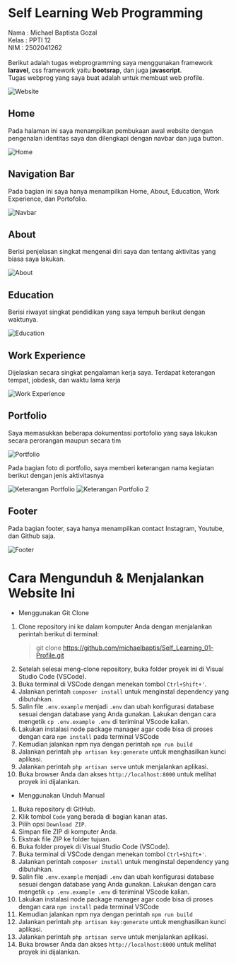 # Self Learning Web Programming 
Nama		: Michael Baptista Gozal<br>
Kelas		: PPTI 12<br>
NIM         : 2502041262<br>
<br>
Berikut adalah tugas webprogramming saya menggunakan framework **laravel**, css framework yaitu **bootsrap**, dan juga **javascript**.<br>
Tugas webprog yang saya buat adalah untuk membuat web profile. 

![Website](https://github.com/michaelbaptis/Self_Learning_01-Profile/blob/main/documentation/website.png)

## Home 
Pada halaman ini saya menampilkan pembukaan awal website dengan pengenalan identitas saya dan dilengkapi dengan navbar dan juga button.


![Home](https://github.com/michaelbaptis/Self_Learning_01-Profile/blob/main/documentation/home.png)

## Navigation Bar
Pada bagian ini saya hanya menampilkan Home, About, Education, Work Experience, dan Portofolio.


![Navbar](https://github.com/michaelbaptis/Self_Learning_01-Profile/blob/main/documentation/navbar.png)

## About
Berisi penjelasan singkat mengenai diri saya dan tentang aktivitas yang biasa saya lakukan.


![About](https://github.com/michaelbaptis/Self_Learning_01-Profile/blob/main/documentation/about.png)

## Education
Berisi riwayat singkat pendidikan yang saya tempuh berikut dengan waktunya.


![Education](https://github.com/michaelbaptis/Self_Learning_01-Profile/blob/main/documentation/Education.png)

## Work Experience
Dijelaskan secara singkat pengalaman kerja saya. Terdapat keterangan tempat, jobdesk, dan waktu lama kerja


![Work Experience](https://github.com/michaelbaptis/Self_Learning_01-Profile/blob/main/documentation/experience.png)

## Portfolio
Saya memasukkan beberapa dokumentasi portofolio yang saya lakukan secara perorangan maupun secara tim


![Portfolio](https://github.com/michaelbaptis/Self_Learning_01-Profile/blob/main/documentation/portfolio.png)


Pada bagian foto di portfolio, saya memberi keterangan nama kegiatan berikut dengan jenis aktivitasnya


![Keterangan Portfolio](https://github.com/michaelbaptis/Self_Learning_01-Profile/blob/main/documentation/title.png)
![Keterangan Portfolio 2](https://github.com/michaelbaptis/Self_Learning_01-Profile/blob/main/documentation/title2.png)

## Footer
Pada bagian footer, saya hanya menampilkan contact Instagram, Youtube, dan Github saja.

![Footer](https://github.com/michaelbaptis/Self_Learning_01-Profile/blob/main/documentation/footer.png ) 

# Cara Mengunduh & Menjalankan Website Ini

 -  Menggunakan Git Clone
1. Clone repository ini ke dalam komputer Anda dengan menjalankan perintah berikut di terminal: 
    >git clone https://github.com/michaelbaptis/Self_Learning_01-Profile.git
2.  Setelah selesai meng-clone repository, buka folder proyek ini di Visual Studio Code (VSCode).
3. Buka terminal di VSCode dengan menekan tombol `Ctrl+Shift+'`.
4. Jalankan perintah `composer install` untuk menginstal dependency yang dibutuhkan.
5. Salin file `.env.example` menjadi `.env` dan ubah konfigurasi database sesuai dengan database yang Anda gunakan. Lakukan dengan cara mengetik `cp .env.example .env` di teriminal VScode kalian.
6. Lakukan instalasi node package manager agar code bisa di proses dengan cara `npm install` pada terminal VSCode
7. Kemudian jalankan npm nya dengan perintah `npm run build`
8. Jalankan perintah `php artisan key:generate` untuk menghasilkan kunci aplikasi.
9. Jalankan perintah `php artisan serve` untuk menjalankan aplikasi.
10. Buka browser Anda dan akses `http://localhost:8000` untuk melihat proyek ini dijalankan.


- Menggunakan Unduh Manual
1. Buka repository di GitHub.
2.  Klik tombol `Code` yang berada di bagian kanan atas.
3.  Pilih opsi `Download ZIP`.
4.  Simpan file ZIP di komputer Anda.
5.  Ekstrak file ZIP ke folder tujuan.
6.  Buka folder proyek di Visual Studio Code (VSCode).
7. Buka terminal di VSCode dengan menekan tombol `Ctrl+Shift+'`.
8. Jalankan perintah `composer install` untuk menginstal dependency yang dibutuhkan.
9. Salin file `.env.example` menjadi `.env` dan ubah konfigurasi database sesuai dengan database yang Anda gunakan. Lakukan dengan cara mengetik `cp .env.example .env` di teriminal VScode kalian.
10. Lakukan instalasi node package manager agar code bisa di proses dengan cara `npm install` pada terminal VSCode
11. Kemudian jalankan npm nya dengan perintah `npm run build`
12. Jalankan perintah `php artisan key:generate` untuk menghasilkan kunci aplikasi.
13. Jalankan perintah `php artisan serve` untuk menjalankan aplikasi.
14. Buka browser Anda dan akses `http://localhost:8000` untuk melihat proyek ini dijalankan.
 

 
